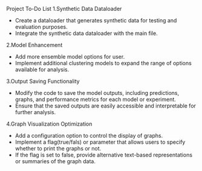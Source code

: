 Project To-Do List
1.Synthetic Data Dataloader
- Create a dataloader that generates synthetic data for testing and evaluation purposes.
- Integrate the synthetic data dataloader with the main file.

2.Model Enhancement
- Add more ensemble model options for user.
- Implement additional clustering models to expand the range of options available for analysis.

3.Output Saving Functionality
- Modify the code to save the model outputs, including predictions, graphs, and performance metrics for each model or experiment.
- Ensure that the saved outputs are easily accessible and interpretable for further analysis.

4.Graph Visualization Optimization
- Add a configuration option to control the display of graphs.
- Implement a flag(true/fals) or parameter that allows users to specify whether to print the graphs or not.
- If the flag is set to false, provide alternative text-based representations or summaries of the graph data.
